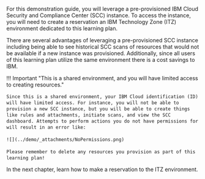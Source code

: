 For this demonstration guide, you will leverage a pre-provisioned IBM Cloud Security and Compliance Center (SCC) instance. To access the instance, you will need to create a reservation an IBM Technology Zone (ITZ) environment dedicated to this learning plan. 

There are several advantages of leveraging a pre-provisioned SCC instance including being able to see historical SCC scans of resources that would not be available if a new instance was provisioned. Additionally, since all users of this learning plan utilize the same environment there is a cost savings to IBM. 

!!! Important "This is a shared environment, and you will have limited access to creating resources."

    Since this is a shared environment, your IBM Cloud identification (ID) will have limited access. For instance, you will not be able to provision a new SCC instance, but you will be able to create things like rules and attachments, initiate scans, and view the SCC dashboard. Attempts to perform actions you do not have permissions for will result in an error like:

    ![](../demo/_attachments/NoPermissions.png)
    
    Please remember to delete any resources you provision as part of this learning plan!

In the next chapter, learn how to make a reservation to the ITZ environment.
